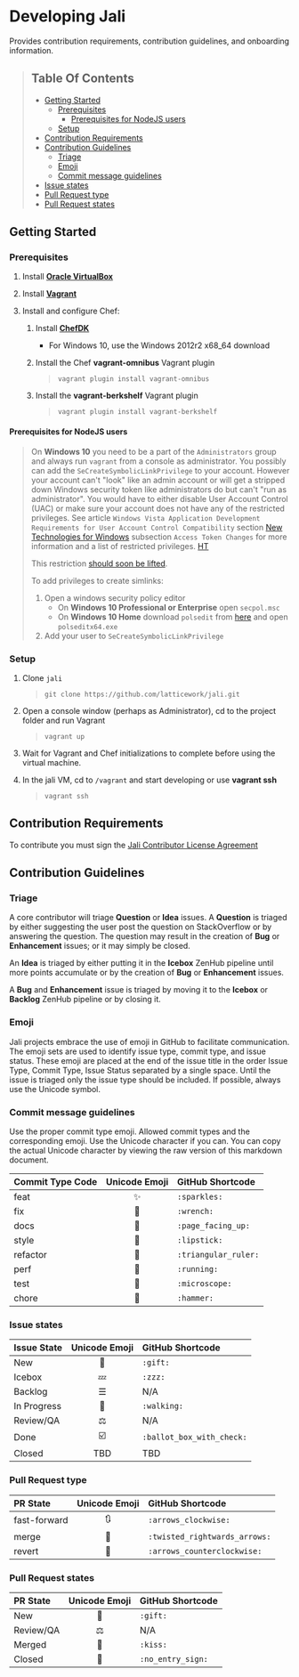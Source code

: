 # Developing Jali

[//]: # (Keep lines to 72 characters to leave room for the preview     )
[//]: # (pane.                                                         )

Provides contribution requirements, contribution guidelines, and
onboarding information.

> ## Table Of Contents
> * [Getting Started](#getting-started)
>   * [Prerequisites](#prerequisites)
>     * [Prerequisites for NodeJS users](#prerequisites-for-nodejs-users)
>   * [Setup](#setup)
> * [Contribution Requirements](#contribution-requirements)
> * [Contribution Guidelines](#contribution-guidelines)
>   * [Triage](#triage)
>   * [Emoji](#emoji)
>   * [Commit message guidelines](#commit-message-guidelines)
> * [Issue states](#issue-states)
> * [Pull Request type](#pull-request-type)
> * [Pull Request states](#pull-request-states)

## Getting Started

### Prerequisites

1. Install [**Oracle VirtualBox**](https://www.virtualbox.org/wiki/Downloads)
1. Install [**Vagrant**](https://www.vagrantup.com/downloads.html)
1. Install and configure Chef:

    1. Install [**ChefDK**](https://downloads.chef.io/chef-dk/)

       * For Windows 10, use the Windows 2012r2 x68_64 download

    1. Install the Chef **vagrant-omnibus** Vagrant plugin

       > `vagrant plugin install vagrant-omnibus`

    1. Install the **vagrant-berkshelf** Vagrant plugin

       > `vagrant plugin install vagrant-berkshelf`

#### Prerequisites for NodeJS users

> On **Windows 10** you need to be a part of the `Administrators` group
> and always run `vagrant` from a console as administrator. You possibly
> can add the `SeCreateSymbolicLinkPrivilege` to your account. However
> your account can't "look" like an admin account or will get a stripped
> down Windows security token like administrators do but can't "run as
> administrator". You would have to either disable User Account Control
> (UAC) or make sure your account does not have any of the restricted
> privileges. See article `Windows Vista Application Development
> Requirements for User Account Control Compatibility` section
> [New Technologies for Windows][vistauac_topic3] subsection `Access
> Token Changes` for more information and a list of restricted
> privileges. [HT](http://superuser.com/a/839608)
>
> This restriction
> [should soon be lifted](https://blogs.windows.com/buildingapps/2016/12/02/symlinks-windows-10/#a5WafruZLjxRYvpW.97).
>
> To add privileges to create simlinks:
>
> 1. Open a windows security policy editor
>    * On **Windows 10 Professional or Enterprise** open `secpol.msc`
>    * On **Windows 10 Home** download `polsedit` from
>      [here](http://www.southsoftware.com/)
>      and open `polseditx64.exe`
> 1. Add your user to `SeCreateSymbolicLinkPrivilege`

### Setup

1. Clone `jali`

   > `git clone https://github.com/latticework/jali.git`
1. Open a console window (perhaps as Administrator), cd to the project
   folder and run Vagrant

   > `vagrant up`
1. Wait for Vagrant and Chef initializations to complete before using the
   virtual machine.
1. In the jali VM, cd to `/vagrant` and start developing or use
   **vagrant ssh**

   > `vagrant ssh`

## Contribution Requirements

To contribute you must sign the
[Jali Contributor License Agreement](https://cla-assistant.io/latticework/jali)

## Contribution Guidelines

### Triage

A core contributor will triage **Question** or **Idea** issues. A
**Question** is triaged by either suggesting the user post the question
on StackOverflow or by answering the question. The question may result
in the creation of **Bug** or **Enhancement** issues; or it may simply
be closed.

An **Idea** is triaged by either putting it in the **Icebox** ZenHub
pipeline until more points accumulate or by the creation of **Bug** or
**Enhancement** issues.

A **Bug** and **Enhancement** issue is triaged by moving it to the
**Icebox** or **Backlog** ZenHub pipeline or by closing it.

### Emoji

Jali projects embrace the use of emoji in GitHub to facilitate
communication. The emoji sets are used to identify issue type, commit
type, and issue status. These emoji are placed at the end of the issue
title in the order Issue Type, Commit Type, Issue Status separated by a
single space. Until the issue is triaged only the issue type should be
included. If possible, always use the Unicode symbol.

### Commit message guidelines

Use the proper commit type emoji. Allowed commit types and the
corresponding emoji. Use the Unicode character if you can. You can copy
the actual Unicode character by viewing the raw version of this
markdown document.

| Commit Type Code | Unicode Emoji | GitHub Shortcode |
|:--|:-:|:--|
| feat | ✨ | `:sparkles:` |
| fix | 🔧 | `:wrench:` |
| docs | 📄 | `:page_facing_up:` |
| style | 💄 | `:lipstick:` |
| refactor | 📐 | `:triangular_ruler:` |
| perf | 🏃 | `:running:` |
| test | 🔬 | `:microscope:` |
| chore | 🔨 | `:hammer:` |

### Issue states

| Issue State | Unicode Emoji | GitHub Shortcode |
|:--|:-:|:--|
| New | 🎁 | `:gift:` |
| Icebox | 💤 | `:zzz:` |
| Backlog | ☰ | N/A |
| In Progress | 🚶 | `:walking:` |
| Review/QA | ⚖ | N/A |
| Done | ☑️ |`:ballot_box_with_check:` |
| Closed | TBD | TBD |

### Pull Request type

| PR State | Unicode Emoji | GitHub Shortcode |
|:--|:-:|:--|
| fast-forward | 🔃 | `:arrows_clockwise:` |
| merge | 🔀 | `:twisted_rightwards_arrows:` |
| revert | 🔄 | `:arrows_counterclockwise:` |

### Pull Request states

| PR State | Unicode Emoji | GitHub Shortcode |
|:--|:-:|:--|
| New | 🎁 | `:gift:` |
| Review/QA | ⚖ | N/A |
| Merged | 💋 | `:kiss:` |
| Closed | 🚫 | `:no_entry_sign:` |

[StackOverflow]: http://stackoverflow.com/questions/tagged/jali
[vistauac_topic3]: https://msdn.microsoft.com/en-us/library/bb530410.aspx#vistauac_topic3
